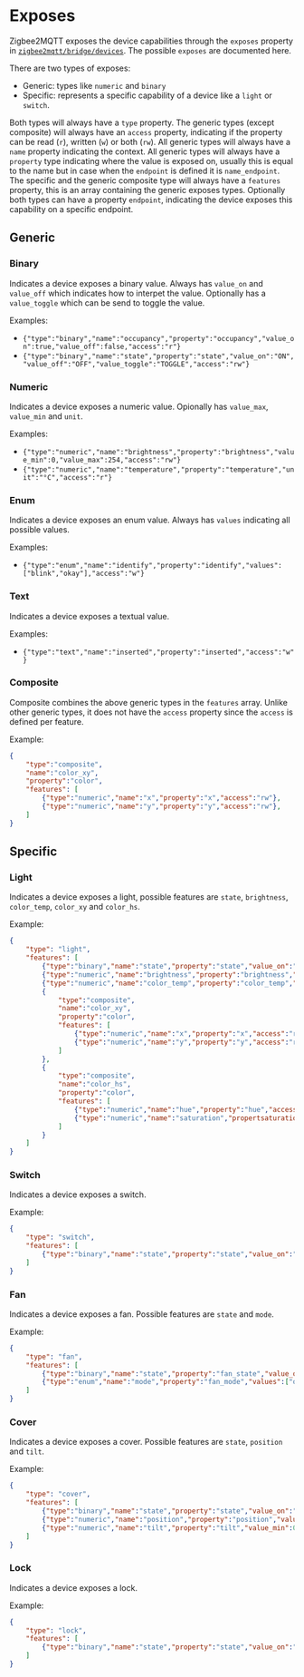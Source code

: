 ---
---
# Exposes
Zigbee2MQTT exposes the device capabilities through the `exposes` property in [`zigbee2mqtt/bridge/devices`](./mqtt_topics_and_message_structure.md). The possible `exposes` are documented here.

There are two types of exposes:
- Generic: types like `numeric` and `binary`
- Specific: represents a specific capability of a device like a `light` or `switch`.

Both types will always have a `type` property. The generic types (except composite) will always have an `access` property, indicating if the property can be read (`r`), written (`w`) or both (`rw`). All generic types will always have a `name` property indicating the context. All generic types will always have a `property` type indicating where the value is exposed on, usually this is equal to the name but in case when the `endpoint` is defined it is `name_endpoint`. The specific and the generic composite type will always have a `features` property, this is an array containing the generic exposes types. Optionally both types can have a property `endpoint`, indicating the device exposes this capability on a specific endpoint.

## Generic

### Binary
Indicates a device exposes a binary value. Always has `value_on` and `value_off` which indicates how to interpet the value. Optionally has a `value_toggle` which can be send to toggle the value.

Examples:
- `{"type":"binary","name":"occupancy","property":"occupancy","value_on":true,"value_off":false,"access":"r"}`
- `{"type":"binary","name":"state","property":"state","value_on":"ON","value_off":"OFF","value_toggle":"TOGGLE","access":"rw"}`

### Numeric
Indicates a device exposes a numeric value. Opionally has `value_max`, `value_min` and `unit`.

Examples:
- `{"type":"numeric","name":"brightness","property":"brightness","value_min":0,"value_max":254,"access":"rw"}`
- `{"type":"numeric","name":"temperature","property":"temperature","unit":"°C","access":"r"}`

### Enum
Indicates a device exposes an enum value. Always has `values` indicating all possible values.

Examples:
- `{"type":"enum","name":"identify","property":"identify","values":["blink","okay"],"access":"w"}`

### Text
Indicates a device exposes a textual value.

Examples:
- `{"type":"text","name":"inserted","property":"inserted","access":"w"}`

### Composite
Composite combines the above generic types in the `features` array. Unlike other generic types, it does not have the `access` property since the `access` is defined per feature.

Example:
```json
{
    "type":"composite",
    "name":"color_xy",
    "property":"color",
    "features": [
        {"type":"numeric","name":"x","property":"x","access":"rw"},
        {"type":"numeric","name":"y","property":"y","access":"rw"},
    ]
}
```

## Specific

### Light
Indicates a device exposes a light, possible features are `state`, `brightness`, `color_temp`, `color_xy` and `color_hs`.

Example:

```json
{
    "type": "light",
    "features": [
        {"type":"binary","name":"state","property":"state","value_on":"ON","value_off":"OFF","value_toggle":"TOGGLE","access":"rw"},
        {"type":"numeric","name":"brightness","property":"brightness","value_min":0,"value_max":254,"access":"rw"},
        {"type":"numeric","name":"color_temp","property":"color_temp","access":"rw"},
        {
            "type":"composite",
            "name":"color_xy",
            "property":"color",
            "features": [
                {"type":"numeric","name":"x","property":"x","access":"rw"},
                {"type":"numeric","name":"y","property":"y","access":"rw"}
            ]
        },
        {
            "type":"composite",
            "name":"color_hs",
            "property":"color",
            "features": [
                {"type":"numeric","name":"hue","property":"hue","access":"rw"},
                {"type":"numeric","name":"saturation","propertsaturation":"saturation","access":"rw"}
            ]
        }
    ]
}
```

### Switch
Indicates a device exposes a switch.

Example:

```json
{
    "type": "switch",
    "features": [
        {"type":"binary","name":"state","property":"state","value_on":"ON","value_off":"OFF","value_toggle":"TOGGLE","access":"rw"}
    ]
}
```

### Fan
Indicates a device exposes a fan. Possible features are `state` and `mode`.

Example:

```json
{
    "type": "fan",
    "features": [
        {"type":"binary","name":"state","property":"fan_state","value_on":"ON","value_off":"OFF","access":"rw"},
        {"type":"enum","name":"mode","property":"fan_mode","values":["off", "low", "medium", "high", "on", "auto", "smart"],"access":"rw"}
    ]
}
```

### Cover
Indicates a device exposes a cover. Possible features are `state`, `position` and `tilt`.

Example:

```json
{
    "type": "cover",
    "features": [
        {"type":"binary","name":"state","property":"state","value_on":"OPEN","value_off":"CLOSE","access":"rw"},
        {"type":"numeric","name":"position","property":"position","value_min":0,"value_max":100,"access":"rw"},
        {"type":"numeric","name":"tilt","property":"tilt","value_min":0,"value_max":100,"access":"rw"}
    ]
}
```

### Lock
Indicates a device exposes a lock.

Example:

```json
{
    "type": "lock",
    "features": [
        {"type":"binary","name":"state","property":"state","value_on":"LOCK","value_off":"UNLOCK","access":"rw"}
    ]
}
```
